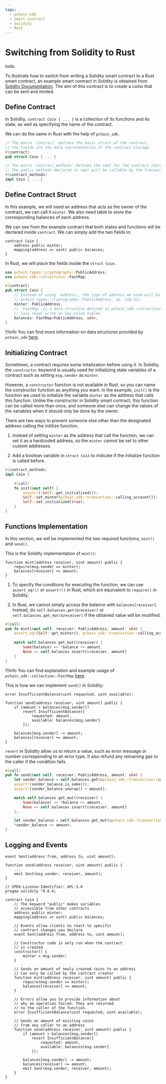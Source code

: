 ```yaml
---
tags:
  - pchain-sdk
  - Smart Contract
  - Solidity
  - Rust
---
```


# Switching from Solidity to Rust

todo. 

To illustrate how to switch from writing a Solidity smart contract to a Rust smart contract, an example smart contract in Solidity is obtained from [Solidity Documentation](https://docs.soliditylang.org/en/latest/introduction-to-smart-contracts.html#subcurrency-example). The aim of this contract is to create a coins that can be sent and minted. 

## Define Contract
In Solidity, `contract Coin { ... }` is a collection of its functions and its state, as well as specifying the name of the contract. 

We can do the same in Rust with the help of `pchain_sdk`.
```rust
// The macro `contract` defines the basic struct of the contract,
// the fields are the data representation of the contract storage.
#[contract]
pub struct Coin { ... }

// The macro `contract_methods` defines the impl for the contract sturct. 
// The public methods declared in impl will be callable by the Transaction command.
#[contract_methods]
impl Coin { ... }
```
## Define Contract Struct

In this example, we will need an address
that acts as the owner of the contract, we can call it `minter`. We also need table to store the corresponding balances of each address.

We can see from the example contract that both states and functions will be declared inside `contract`. We can simply add the two fields in:

```solidity
contract Coin {
    address public minter;
    mapping(address => uint) public balances;
}
```

In Rust, we will place the fields inside the `struct Coin`. 
```rust
use pchain_types::cryptography::PublicAddress;
use pchain_sdk::collections::FastMap;

#[contract]
pub struct Coin {
    // Instead of using `address`, the type of address we used will be in the type of
    // pchain_types::cryptography::PublicAddress, ie. [u8;32].
    minter: PublicAddress,
    // `FastMap` is a data structure defined in pchain_sdk::collections that supports
    // lazy read/ write on key-value tuples.
    balances: FastMap<PublicAddress, u64>,
}
```

!!!info 
    You can find more information on data structures provided by `pchain_sdk` [here](https://github.com/parallelchain-io/pchain-sdk/tree/main/src/collections).

## Initializing Contract

Sometimes, a contract requires some initalization before using it. In Solidity, the `constructor` keyword is usually used for initializing state variables of a contract such as setting `msg.sender` as `minter`. 

However, a `constructor` function is not available in Rust, so you can name the constructor function as anything you want. In the example, `init()` is the function we used to initialize the variable `minter` as the address that calls this function. Unlike the constructor in Solidity smart contract, this function can be called more than once, and someone else can change the values of the variables when it should only be done by the owner. 

There are two ways to prevent someone else other than the designated address calling the initilize function. 

1. Instead of setting `minter` as the address that call the function, we can set it as a hardcoded address, so the `minter` cannot be set to other custom addresses.

2. Add a boolean variable in `struct Coin` to indicate if the initialize function is called before.  


```rust
#[contract_methods]
impl Coin { 
    
    #[call]
    fn init(&mut self) {
        assert!(!Self::get_initialized());
        Self::set_minter(pchain_sdk::transaction::calling_account());
        Self::set_initialized(true);
    }
}
```

## Functions Implementation

In this section, we will be implemented the two required functions, `mint()` and `send()`.

This is the Solidity implementation of `mint()`:

```solidity
function mint(address receiver, uint amount) public {
    require(msg.sender == minter);
    balances[receiver] += amount;
}
```

1. To specify the conditions for executing the function, we can use `assert_eq!()` or `assert!()` in Rust, which are equivalent to `require()` in Solidity. 

2. In Rust, we cannot simply access the balance with `balances[receiver]`. Instead, do `self.balances.get(&receiver)` or `self.balances.get_mut(&receiver)` if the obtained value will be modified.

```rust
#[call]
pub fn mint(&mut self, receiver: PublicAddress, amount: u64) {
    assert_eq!(Self::get_minter(), pchain_sdk::transaction::calling_account());
    
    match self.balances.get_mut(&receiver) {
        Some(balance) => *balance += amount,
        None => self.balances.insert(&receiver, amount)
    } 
}
```
!!!info 
    You can find explanation and example usage of `pchain_sdk::collection::FastMap` [here](https://github.com/parallelchain-io/pchain-sdk/blob/main/src/collections/fast_map.rs).

This is how we can implement `send()` in Solidity:

```solidity
error InsufficientBalance(uint requested, uint available);

function send(address receiver, uint amount) public {
    if (amount > balances[msg.sender])
        revert InsufficientBalance({
            requested: amount,
            available: balances[msg.sender]
        });

    balances[msg.sender] -= amount;
    balances[receiver] += amount;
}
```

`revert` in Solidity allow us to return a value, such as error message or number corresponding to an error type. It also refund any remaining gas to the caller if the condition fails.

```rust 
#[call]
pub fn send(&mut self, receiver: PublicAddress, amount: u64) {
    let sender_balance = self.balances.get(&pchain_sdk::transaction::calling_account());
    assert!(sender_balance.is_some());
    assert!(sender_balance.unwrap() > amount);

    match self.balances.get_mut(&receiver) {
        Some(balance) => *balance += amount,
        None => self.balances.insert(&receiver, amount)
    };

    let sender_balance = self.balances.get_mut(&pchain_sdk::transaction::calling_account()).unwrap();
    *sender_balance += amount;
}
```

## Logging and Events



```solidity
event Sent(address from, address to, uint amount);

function send(address receiver, uint amount) public {
    ...
    emit Sent(msg.sender, receiver, amount);
}
```







```solidity
// SPDX-License-Identifier: GPL-3.0
pragma solidity ^0.8.4;

contract Coin {
    // The keyword "public" makes variables
    // accessible from other contracts
    address public minter;
    mapping(address => uint) public balances;

    // Events allow clients to react to specific
    // contract changes you declare
    event Sent(address from, address to, uint amount);

    // Constructor code is only run when the contract
    // is created
    constructor() {
        minter = msg.sender;
    }

    // Sends an amount of newly created coins to an address
    // Can only be called by the contract creator
    function mint(address receiver, uint amount) public {
        require(msg.sender == minter);
        balances[receiver] += amount;
    }

    // Errors allow you to provide information about
    // why an operation failed. They are returned
    // to the caller of the function.
    error InsufficientBalance(uint requested, uint available);

    // Sends an amount of existing coins
    // from any caller to an address
    function send(address receiver, uint amount) public {
        if (amount > balances[msg.sender])
            revert InsufficientBalance({
                requested: amount,
                available: balances[msg.sender]
            });

        balances[msg.sender] -= amount;
        balances[receiver] += amount;
        emit Sent(msg.sender, receiver, amount);
    }
}
```